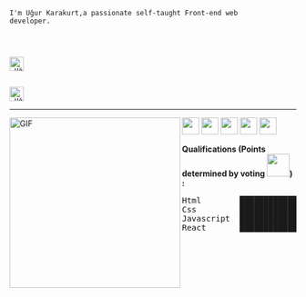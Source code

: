 <code>I'm Uğur Karakurt,a passionate self-taught Front-end web developer.</code>
<code><a align="right" href="https://www.linkedin.com/in/u%C4%9Fur-karakurt-8b77b6154/" target="_blank">

</a></code>
<code><a align="right" href="https://www.instagram.com/ugurkarakurt7/" target="_blank">
  <img alt="Uğur Karakurt | Instagram" width="25px" src="https://www.flaticon.com/svg/vstatic/svg/1384/1384063.svg?token=exp=1617543310~hmac=49821d9d2c37e0e253a76c62f454ade9"/>
</a></code>
<code>
<a align="right" href="https://twitter.com/ugurKarakurt_" target="_blank">
  <img alt="Uğur Karakurt | Twitter" width="25px" src="https://www.flaticon.com/svg/vstatic/svg/733/733579.svg?token=exp=1617015366~hmac=a12d9416a5b60f27b52e10e7792f825a"/>
</a></code>
<hr />
<img align="left" alt="GIF" src="https://media.giphy.com/media/2vnGKHTRcuOTAkT2qA/giphy.gif" height="300" />
<code><img height="30" src="https://media.giphy.com/media/kH6CqYiquZawmU1HI6/giphy.gif"></code>
<code><img height="30" src="https://media.giphy.com/media/fsEaZldNC8A1PJ3mwp/giphy.gif"></code>
<code><img height="30" src="https://media.giphy.com/media/XAxylRMCdpbEWUAvr8/giphy.gif"></code>
<code><img height="30" src="https://media.giphy.com/media/ln7z2eWriiQAllfVcn/giphy.gif"></code>
<code><img height="30" src="https://media.giphy.com/media/eNAsjO55tPbgaor7ma/giphy.gif"></code>


**Qualifications (Points determined by voting <img height="40px" src="https://media.giphy.com/media/PmY2KNjzrPl9wuDw28/giphy.gif">) :**
<!--START_SECTION:waka-->

<pre>
Html        █████████████████████████████████████████████████████████████████▓▒░░░░░░░░  90.58 %
Css         ██████████████████████████████████████████████████████████████████▓▓▒░░░░░░  91.01 %
Javascript  █████████████████████████████████████████████████████████████▓▓▒░░░░░░░░░░░  85.74 %
React       ███████████████████████████████████████▓▒░░░░░░░░░░░░░░░░░░░░░░░░░░░░░░░░░░  50.14 %
</pre>
